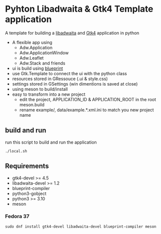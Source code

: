 # Pyhton Libadwaita & Gtk4 Template application
A template for building a [libadwaita](https://gnome.pages.gitlab.gnome.org/libadwaita/doc/main/index.html) and [Gtk4](https://docs.gtk.org/gtk4/index.html) application in python

* A flexible app using 
  * Adw.Application
  * Adw.ApplicationWindow
  * Adw.Leaflet
  * Adw.Stack and friends
* ui is build using [blueprint](https://jwestman.pages.gitlab.gnome.org/blueprint-compiler/)
* use Gtk.Template to connect the ui with the python class
* resources stored in GRessouce (.ui & style.css)
* settings stored in GSettings (win dimentions is saved at close)
* using meson to build/install
* easy to transform into a new project
  * edit the project, APPLICATION_ID & APPLICATION_ROOT in the root meson.build
  * rename example/, data/example.*.xml.ini to match you new project name
  


## build and run

run this script to build and run the application

```
./local.sh
```

## Requirements

* gtk4-devel >= 4.5
* libadwaita-devel >= 1.2
* blueprint-compiler
* python3-gobject
* python3 >= 3.10
* meson

### Fedora 37

```
sudo dnf install gtk4-devel libadwaita-devel blueprint-compiler meson
```
